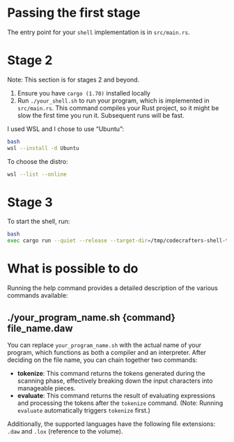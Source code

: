 # Passing the first stage

The entry point for your `shell` implementation is in `src/main.rs`.

# Stage 2

Note: This section is for stages 2 and beyond.

1. Ensure you have `cargo (1.70)` installed locally
1. Run `./your_shell.sh` to run your program, which is implemented in
   `src/main.rs`. This command compiles your Rust project, so it might be slow
   the first time you run it. Subsequent runs will be fast.

I used WSL and I chose to use “Ubuntu”:
```sh
bash
wsl --install -d Ubuntu
```
To choose the distro:
```sh
wsl --list --online
```

# Stage 3
To start the shell, run:
```sh
bash
exec cargo run --quiet --release --target-dir=/tmp/codecrafters-shell-target
```

# What is possible to do
Running the help command provides a detailed description of the various commands available:

## ./your_program_name.sh {command} file_name.daw

You can replace `your_program_name.sh` with the actual name of your program, which functions as both a compiler and an interpreter. After deciding on the file name, you can chain together two commands:

- **tokenize**: This command returns the tokens generated during the scanning phase, effectively breaking down the input characters into manageable pieces.
- **evaluate**: This command returns the result of evaluating expressions and processing the tokens after the `tokenize` command. (Note: Running `evaluate` automatically triggers `tokenize` first.)

Additionally, the supported languages have the following file extensions: `.daw` and `.lox` (reference to the volume).
